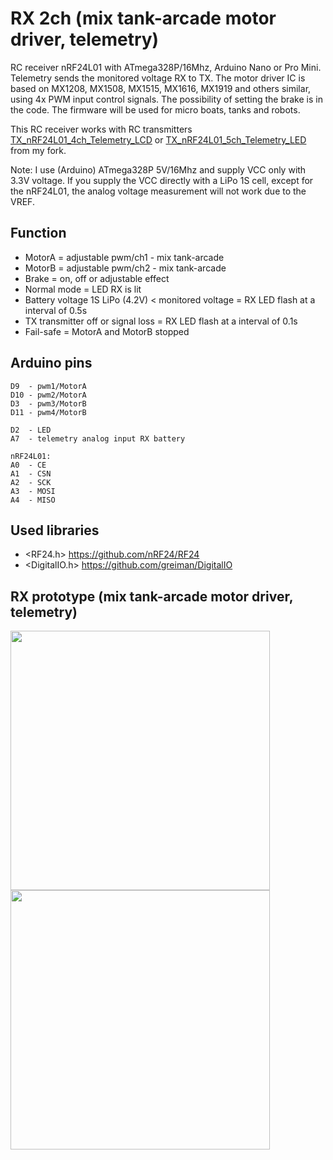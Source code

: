 # RX 2ch (mix tank-arcade motor driver, telemetry)
RC receiver nRF24L01 with ATmega328P/16Mhz, Arduino Nano or Pro Mini.
Telemetry sends the monitored voltage RX to TX.
The motor driver IC is based on MX1208, MX1508, MX1515, MX1616, MX1919 and others similar, using 4x PWM input control signals.
The possibility of setting the brake is in the code.
The firmware will be used for micro boats, tanks and robots.

This RC receiver works with RC transmitters [TX_nRF24L01_4ch_Telemetry_LCD](https://github.com/stanekTM/TX_nRF24L01_4ch_Telemetry_LCD) or
[TX_nRF24L01_5ch_Telemetry_LED](https://github.com/stanekTM/TX_nRF24L01_5ch_Telemetry_LED) from my fork.

Note: I use (Arduino) ATmega328P 5V/16Mhz and supply VCC only with 3.3V voltage.
If you supply the VCC directly with a LiPo 1S cell, except for the nRF24L01, the analog voltage measurement will not work due to the VREF.

## Function
* MotorA = adjustable pwm/ch1 - mix tank-arcade
* MotorB = adjustable pwm/ch2 - mix tank-arcade
* Brake = on, off or adjustable effect
* Normal mode = LED RX is lit
* Battery voltage 1S LiPo (4.2V) < monitored voltage = RX LED flash at a interval of 0.5s
* TX transmitter off or signal loss = RX LED flash at a interval of 0.1s
* Fail-safe = MotorA and MotorB stopped

## Arduino pins
```
D9  - pwm1/MotorA
D10 - pwm2/MotorA
D3  - pwm3/MotorB
D11 - pwm4/MotorB

D2  - LED
A7  - telemetry analog input RX battery

nRF24L01:
A0  - CE
A1  - CSN
A2  - SCK
A3  - MOSI
A4  - MISO
```

## Used libraries
* <RF24.h>      https://github.com/nRF24/RF24
* <DigitalIO.h> https://github.com/greiman/DigitalIO

## RX prototype (mix tank-arcade motor driver, telemetry)
<img src="https://raw.githubusercontent.com/stanekTM/RX_nRF24L01_Telemetry_Motor_Servo/master/documents/rx_prototype_mix_tank_arcade_1.jpg" width="415"><img src="https://raw.githubusercontent.com/stanekTM/RX_nRF24L01_Telemetry_Motor_Servo/master/documents/rx_prototype_mix_tank_arcade_2.jpg" width="415">
